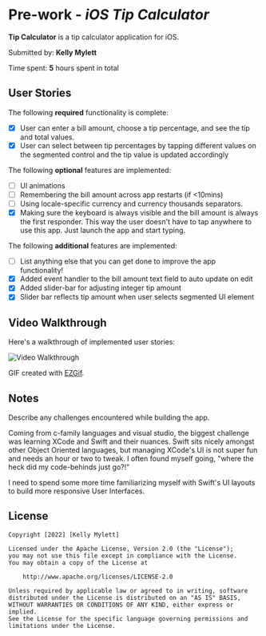 # Pre-work - *iOS Tip Calculator*

**Tip Calculator** is a tip calculator application for iOS.

Submitted by: **Kelly Mylett**

Time spent: **5** hours spent in total

## User Stories

The following **required** functionality is complete:

* [x] User can enter a bill amount, choose a tip percentage, and see the tip and total values.
* [x] User can select between tip percentages by tapping different values on the segmented control and the tip value is updated accordingly

The following **optional** features are implemented:

* [ ] UI animations
* [ ] Remembering the bill amount across app restarts (if <10mins)
* [ ] Using locale-specific currency and currency thousands separators.
* [x] Making sure the keyboard is always visible and the bill amount is always the first responder. This way the user doesn't have to tap anywhere to use this app. Just launch the app and start typing.

The following **additional** features are implemented:

- [ ] List anything else that you can get done to improve the app functionality!
- [x] Added event handler to the bill amount text field to auto update on edit
- [x] Added slider-bar for adjusting integer tip amount
- [x] Slider bar reflects tip amount when user selects segmented UI element

## Video Walkthrough

Here's a walkthrough of implemented user stories:

<img src='https://i.imgur.com/AlftgOy.gif' title='Video Walkthrough' width='' alt='Video Walkthrough' />

GIF created with [EZGif](http://www.ezgif.com).

## Notes

Describe any challenges encountered while building the app.

Coming from c-family languages and visual studio, the biggest challenge was learning XCode and Swift and their nuances. Swift sits nicely amongst other Object Oriented languages, but managing XCode's UI is not super fun and needs an hour or two to tweak. I often found myself going, "where the heck did my code-behinds just go?!"

I need to spend some more time familiarizing myself with Swift's UI layouts to build more responsive User Interfaces.


## License

    Copyright [2022] [Kelly Mylett]

    Licensed under the Apache License, Version 2.0 (the "License");
    you may not use this file except in compliance with the License.
    You may obtain a copy of the License at

        http://www.apache.org/licenses/LICENSE-2.0

    Unless required by applicable law or agreed to in writing, software
    distributed under the License is distributed on an "AS IS" BASIS,
    WITHOUT WARRANTIES OR CONDITIONS OF ANY KIND, either express or implied.
    See the License for the specific language governing permissions and
    limitations under the License.
